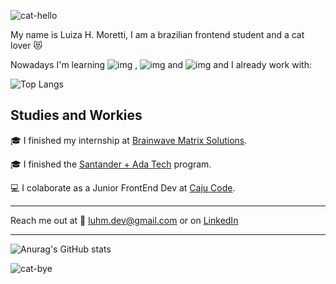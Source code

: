 ![cat-hello](https://github.com/user-attachments/assets/837f663d-c4be-4b1f-9183-3afbc1986a7a)

My name is Luiza H. Moretti, I am a brazilian frontend student and a cat lover 😻

Nowadays I'm learning ![img](https://img.shields.io/badge/JavaScript-gray?logo=javascript)
, ![img](https://img.shields.io/badge/nextJS-gray?logo=next.js) and ![img](https://img.shields.io/badge/React-gray?logo=react) and I already work with:

![Top Langs](https://github-readme-stats.vercel.app/api/top-langs/?username=luhm&hide_title=true&layout=compact)

## Studies and Workies

:mortar_board: I finished my internship at [Brainwave Matrix Solutions](https://www.linkedin.com/company/brainwave-matrix-solutions/posts/?feedView=all).

:mortar_board: I finished the [Santander + Ada Tech](https://app.santanderopenacademy.com/pt-BR/program/santander-tech) program.

💻 I colaborate as a Junior FrontEnd Dev at [Caju Code](https://www.linkedin.com/company/caju-code/).

---
Reach me out at 📧 luhm.dev@gmail.com or on [LinkedIn](https://www.linkedin.com/in/luhm/)

---

![Anurag's GitHub stats](https://github-readme-stats.vercel.app/api?username=luhm&show_icons=true&hide=contribs&theme=buefy)

![cat-bye](https://github.com/user-attachments/assets/b49c1a5d-9d0c-43d6-879d-ae438240a9ab)












<!--
**luhm/luhm** is a ✨ _special_ ✨ repository because its `README.md` (this file) appears on your GitHub profile.

Here are some ideas to get you started:

- 🔭 I’m currently working on ...
- 🌱 I’m currently learning ...
- 👯 I’m looking to collaborate on ...
- 🤔 I’m looking for help with ...
- 💬 Ask me about ...
- 📫 How to reach me: ...
- 😄 Pronouns: ...
- ⚡ Fun fact: ...
-->
